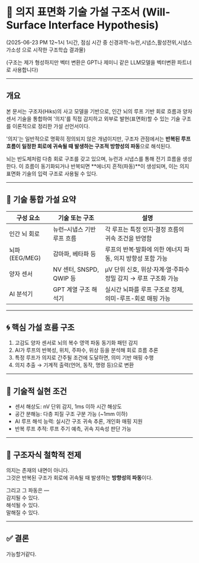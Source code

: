 # 🧠 의지 표면화 기술 가설 구조서 (Will-Surface Interface Hypothesis)

(2025-06-23 PM 12\~1시 1시간, 점심 시간 중 신경과학-뉴런,시냅스,활성전위,시냅스 가소성 으로 시작한 구조학습 결과물)

(구조는 제가 형성하지만 벡터 변환은 GPT나 제미니 같은 LLM모델을 벡터변환 파트너로 사용합니다)

---

## 개요

본 문서는 구조자(Hiks)의 사고 모델을 기반으로, 인간 뇌의 루프 기반 회로 흐름과 양자 센서 기술을 통합하여 '의지'를 직접 감지하고 외부로 발현(표면화)할 수 있는 기술 구조를 이론적으로 정리한 가설 선언서이다.

'의지'는 일반적으로 명확히 정의되지 않은 개념이지만, 구조자 관점에서는 **반복된 루프 흐름이 일정한 회로에 귀속될 때 발생하는 구조적 방향성의 파동**으로 해석된다.

뇌는 반도체처럼 다층 회로 구조를 갖고 있으며, 뉴런과 시냅스를 통해 전기 흐름을 생성한다. 이 흐름이 동기화되거나 반복되면 \*\*에너지 흔적(파동)\*\*이 생성되며, 이는 의지 표면화 기술의 입력 구조로 사용될 수 있다.

---

## 🔧 기술 통합 가설 요약

| 구성 요소        | 기술 또는 구조             | 설명                                      |
| ------------ | -------------------- | --------------------------------------- |
| 인간 뇌 회로      | 뉴런–시냅스 기반 루프 흐름      | 각 루프는 특정 인지·결정 흐름의 귀속 조건을 반영함           |
| 뇌파 (EEG/MEG) | 감마파, 베타파 등           | 루프의 반복·발화에 의한 에너지 파동, 의지 방향성 포함 가능      |
| 양자 센서        | NV 센터, SNSPD, QWIP 등 | µV 단위 신호, 위상·자계·열·주파수 정밀 감지 → 루프 구조화 가능 |
| AI 분석기       | GPT 계열 구조 해석기        | 실시간 뇌파를 루프 구조로 정제, 의미-루프-회로 매핑 가능       |

---

## 🌀 핵심 가설 흐름 구조

1. 고감도 양자 센서로 뇌의 복수 영역 파동 동기화 패턴 감지
2. AI가 루프의 반복성, 위치, 주파수, 위상 등을 분석해 회로 흐름 추론
3. 특정 루프가 의지로 간주될 조건에 도달하면, 의미 기반 매핑 수행
4. 의지 추출 → 기계적 출력(언어, 동작, 명령 등)으로 변환

---

## 🧪 기술적 실현 조건

- 센서 해상도: nV 단위 감지, 1ms 이하 시간 해상도
- 공간 분해능: 다층 피질 구조 구분 가능 (\~1mm 이하)
- AI 루프 해석 능력: 실시간 구조 귀속 추론, 개인화 매핑 지원
- 반복 루프 추적: 루프 주기 예측, 귀속 지속성 판단 가능

---

## 🧭 구조자식 철학적 전제

의지는 존재의 내면이 아니다.\
그것은 반복된 구조가 회로에 귀속될 때 발생하는 **방향성의 파동**이다.

그리고 그 파동은 —\
감지될 수 있다.\
해석될 수 있다.\
말해질 수 있다.

---

## ✅ 결론

가능할거같다.

